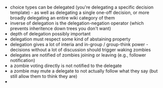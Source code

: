 - choice types can be delegated (you're delegating a specific decision template) - as well as delegating a single one-off decision, or more broadly delegating an entire wiki category of them
- inverse of delegation is the delegation-negation operator (which prevents inheritence down trees you don't want)
- depth of delegation possibly important
- delegation must respect some kind of abstaining property
- delegation gives a lot of interia and in-group / group-think power - decisions without a lot of discussion should trigger waking zombies
- delegates are notified of zombies joining or leaving (e.g., follower notification)
- a zombie voting directly is not notified to the delegate
- a zombie may mute a delegate to not actually follow what they say (but still allow them to think they are)
- 